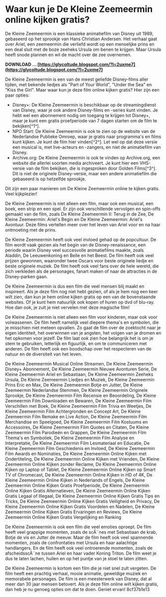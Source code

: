 
 
# Waar kun je De Kleine Zeemeermin online kijken gratis?
 
De Kleine Zeemeermin is een klassieke animatiefilm van Disney uit 1989, gebaseerd op het sprookje van Hans Christian Andersen. Het verhaal gaat over Ariel, een zeemeermin die verliefd wordt op een menselijke prins en een deal sluit met de boze zeeheks Ursula om benen te krijgen. Maar Ursula heeft snode plannen en wil de macht over de zee overnemen.
 
**DOWNLOAD … [https://glycoltude.blogspot.com/?l=2uxme7](https://glycoltude.blogspot.com/?l=2uxme7)**


 
De Kleine Zeemeermin is een van de meest geliefde Disney-films aller tijden, met bekende liedjes als "Part of Your World", "Under the Sea" en "Kiss the Girl". Maar waar kun je deze film online kijken gratis? Hier zijn een paar opties:
 
- Disney+: De Kleine Zeemeermin is beschikbaar op de streamingdienst van Disney, waar je ook andere Disney-films en -series kunt vinden. Je hebt wel een abonnement nodig om toegang te krijgen tot Disney+, maar je kunt een gratis proefperiode van 7 dagen starten om de film te bekijken[^1^].
- NPO Start: De Kleine Zeemeermin is ook te zien op de website van de Nederlandse Publieke Omroep, waar je gratis naar programma's en films kunt kijken. Je kunt de film hier vinden[^2^]. Let wel op dat deze versie een musical is, met live-acteurs en -zangers, en niet de animatiefilm van Disney.
- Archive.org: De Kleine Zeemeermin is ook te vinden op Archive.org, een website die allerlei soorten media archiveert. Je kunt hier een VHS-versie van de film bekijken, die is ingesproken door Golden Films[^3^]. Dit is niet de originele Disney-versie, maar een andere animatiefilm die gebaseerd is op hetzelfde sprookje.

Dit zijn een paar manieren om De Kleine Zeemeermin online te kijken gratis. Veel kijkplezier!
  
De Kleine Zeemeermin is niet alleen een film, maar ook een musical, een boek, een strip en een spel. Er zijn ook verschillende vervolgen en spin-offs gemaakt van de film, zoals De Kleine Zeemeermin II: Terug in de Zee, De Kleine Zeemeermin: Ariel's Begin en De Kleine Zeemeermin: Ariel's Avontuur. Deze films vertellen meer over het leven van Ariel voor en na haar ontmoeting met de prins.
 
De Kleine Zeemeermin heeft ook veel invloed gehad op de popcultuur. De film wordt vaak gezien als het begin van de Disney-renaissance, een periode waarin Disney veel succesvolle animatiefilms maakte, zoals Aladdin, De Leeuwenkoning en Belle en het Beest. De film heeft ook veel prijzen gewonnen, waaronder twee Oscars voor beste originele liedje en beste originele muziek. De film heeft ook veel fans over de hele wereld, die zich verkleden als de personages, fanart maken of naar de attracties in de Disney-parken gaan.
 
De Kleine Zeemeermin is dus een film die veel mensen blij maakt en inspireert. Als je deze film nog niet hebt gezien, of als je hem nog een keer wilt zien, dan kun je hem online kijken gratis op een van de bovenstaande websites. Of je kunt hem natuurlijk ook kopen of huren op dvd of blu-ray. Hoe dan ook, je zult je niet vervelen met deze magische film!
  
De Kleine Zeemeermin is niet alleen een film voor kinderen, maar ook voor volwassenen. De film heeft namelijk veel diepere thema's en symbolen, die je misschien niet meteen opvallen. Zo gaat de film over de zoektocht naar je eigen identiteit, het overwinnen van je angsten, het volgen van je dromen en het opkomen voor jezelf. De film laat ook zien hoe belangrijk het is om je stem te gebruiken, letterlijk en figuurlijk, en om te communiceren met anderen. De film heeft ook een boodschap over het respecteren van de natuur en de diversiteit van het leven.
 
De Kleine Zeemeermin Musical Online Streamen,  De Kleine Zeemeermin Disney+ Abonnement,  De Kleine Zeemeermin Nieuwe Avonturen Serie,  De Kleine Zeemeermin Ariel en Sebastiaan,  De Kleine Zeemeermin Zeeheks Ursula,  De Kleine Zeemeermin Liedjes en Muziek,  De Kleine Zeemeermin Prins Eric en Max,  De Kleine Zeemeermin Botje en Jutter,  De Kleine Zeemeermin Nederlandse Stemmen,  De Kleine Zeemeermin Originele Sprookje,  De Kleine Zeemeermin Film Recensie en Beoordeling,  De Kleine Zeemeermin Film Downloaden en Bewaren,  De Kleine Zeemeermin Film Verschillen met Boek,  De Kleine Zeemeermin Film Trivia en Weetjes,  De Kleine Zeemeermin Film Achtergronden en Concept Art,  De Kleine Zeemeermin Film Remake en Live Action,  De Kleine Zeemeermin Film Merchandise en Speelgoed,  De Kleine Zeemeermin Film Kostuums en Accessoires,  De Kleine Zeemeermin Film Quotes en Citaten,  De Kleine Zeemeermin Film Parodieën en Grappen,  De Kleine Zeemeermin Film Thema's en Symboliek,  De Kleine Zeemeermin Film Analyse en Interpretatie,  De Kleine Zeemeermin Film Lesmateriaal en Educatie,  De Kleine Zeemeermin Film Geschiedenis en Invloed,  De Kleine Zeemeermin Film Awards en Nominaties,  De Kleine Zeemeermin Online Kijken met Ondertiteling,  De Kleine Zeemeermin Online Kijken met Vrienden,  De Kleine Zeemeermin Online Kijken zonder Reclame,  De Kleine Zeemeermin Online Kijken op Laptop of Tablet,  De Kleine Zeemeermin Online Kijken op Smart TV of Chromecast,  De Kleine Zeemeermin Online Kijken in HD of 4K,  De Kleine Zeemeermin Online Kijken in Nederlands of Engels,  De Kleine Zeemeermin Online Kijken Gratis Proefperiode,  De Kleine Zeemeermin Online Kijken Gratis Alternatieven,  De Kleine Zeemeermin Online Kijken Gratis Legaal of Illegaal,  De Kleine Zeemeermin Online Kijken Gratis Tips en Tricks,  De Kleine Zeemeermin Online Kijken Gratis Veiligheid en Privacy,  De Kleine Zeemeermin Online Kijken Gratis Voordelen en Nadelen,  De Kleine Zeemeermin Online Kijken Gratis Ervaringen en Reviews,  De Kleine Zeemeermin Online Kijken Gratis Vergelijking en Ranking
 
De Kleine Zeemeermin is ook een film die veel emoties oproept. De film heeft veel grappige momenten, zoals de scÃ¨nes met Sebastiaan de krab, Botje de vis en Jutter de meeuw. Maar de film heeft ook veel spannende momenten, zoals de confrontaties met Ursula en haar aalachtige handlangers. En de film heeft ook veel ontroerende momenten, zoals de afscheidsscÃ¨ne tussen Ariel en haar vader Koning Triton. De film weet je dus te laten lachen, huilen en op het puntje van je stoel te laten zitten.
 
De Kleine Zeemeermin is kortom een film die je niet snel zult vergeten. De film heeft een prachtig verhaal, mooie animatie, geweldige muziek en memorabele personages. De film is een meesterwerk van Disney, dat al meer dan 30 jaar mensen betovert. Als je deze film online wilt kijken gratis, dan heb je nu genoeg opties om dat te doen. Geniet ervan!
 8cf37b1e13
 

